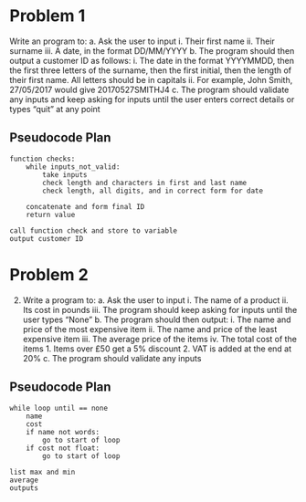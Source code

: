 # Problem 1

Write an program to:
    a. Ask the user to input
        i. Their first name
        ii. Their surname
        iii. A date, in the format DD/MM/YYYY
    b. The program should then output a customer ID as follows:
        i. The date in the format YYYYMMDD, then the first three letters of the
        surname, then the first initial, then the length of their first name. All letters
        should be in capitals
        ii. For example, John Smith, 27/05/2017 would give 20170527SMITHJ4
    c. The program should validate any inputs and keep asking for inputs until the user
    enters correct details or types “quit” at any point

## Pseudocode Plan
```
function checks:
    while inputs_not_valid:
        take inputs 
        check length and characters in first and last name
        check length, all digits, and in correct form for date
        
    concatenate and form final ID
    return value
    
call function check and store to variable
output customer ID
```

# Problem 2

2. Write a program to:
    a. Ask the user to input
        i. The name of a product
        ii. Its cost in pounds
        iii. The program should keep asking for inputs until the user types “None”
    b. The program should then output:
        i. The name and price of the most expensive item
        ii. The name and price of the least expensive item
        iii. The average price of the items
        iv. The total cost of the items
            1. Items over £50 get a 5% discount
            2. VAT is added at the end at 20%
    c. The program should validate any inputs


## Pseudocode Plan
```
while loop until == none
    name
    cost
    if name not words:
        go to start of loop
    if cost not float:
        go to start of loop
    
list max and min
average
outputs
```